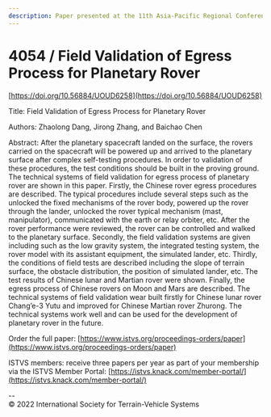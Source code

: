 ```yaml
---
description: Paper presented at the 11th Asia-Pacific Regional Conference of the ISTVS
---
```


# 4054 / Field Validation of Egress Process for Planetary Rover

[https://doi.org/10.56884/UOUD6258](https://doi.org/10.56884/UOUD6258)

Title: Field Validation of Egress Process for Planetary Rover

Authors: Zhaolong Dang, Jirong Zhang, and Baichao Chen

Abstract: After the planetary spacecraft landed on the surface, the rovers carried on the spacecraft will be powered up and arrived to the planetary surface after complex self-testing procedures. In order to validation of these procedures, the test conditions should be built in the proving ground. The technical systems of field validation for egress process of planetary rover are shown in this paper. Firstly, the Chinese rover egress procedures are described. The typical procedures include several steps such as the unlocked the fixed mechanisms of the rover body, powered up the rover through the lander, unlocked the rover typical mechanism (mast, manipulator), communicated with the earth or relay orbiter, etc. After the rover performance were reviewed, the rover can be controlled and walked to the planetary surface. Secondly, the field validation systems are given including such as the low gravity system, the integrated testing system, the rover model with its assistant equipment, the simulated lander, etc. Thirdly, the conditions of field tests are described including the slope of terrain surface, the obstacle distribution, the position of simulated lander, etc. The test results of Chinese lunar and Martian rover were shown. Finally, the egress process of Chinese rovers on Moon and Mars are described. The technical systems of field validation wear built firstly for Chinese lunar rover Chang’e-3 Yutu and improved for Chinese Martian rover Zhurong. The technical systems work well and can be used for the development of planetary rover in the future.



Order the full paper: [https://www.istvs.org/proceedings-orders/paper](https://www.istvs.org/proceedings-orders/paper)

ISTVS members: receive three papers per year as part of your membership via the ISTVS Member Portal: [https://istvs.knack.com/member-portal/](https://istvs.knack.com/member-portal/)



\--\
© 2022 International Society for Terrain-Vehicle Systems
